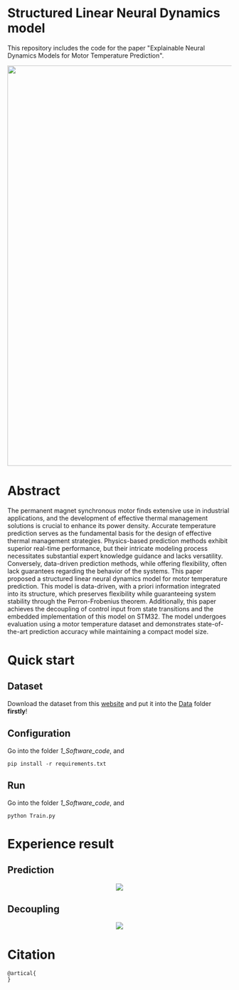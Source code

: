 # Structured Linear Neural Dynamics model
This repository includes the code for the paper "Explainable Neural Dynamics Models for Motor Temperature Prediction".
<p align="center">
  <img src="https://github.com/ms140429/Explainable_Neural_Dynamics_Model/blob/main/1_Software_code/frame2.png" width="900px"/>
</p>

# Abstract
The permanent magnet synchronous motor finds extensive use in industrial applications, and the development of effective thermal management solutions is crucial to enhance its power density. Accurate temperature prediction serves as the fundamental basis for the design of effective thermal management strategies. Physics-based prediction methods exhibit superior real-time performance, but their intricate modeling process necessitates substantial expert knowledge guidance and lacks versatility. Conversely, data-driven prediction methods, while offering flexibility, often lack guarantees regarding the behavior of the systems. This paper proposed a structured linear neural dynamics model for motor temperature prediction. This model is data-driven, with a priori information integrated into its structure, which preserves flexibility while guaranteeing system stability through the Perron-Frobenius theorem. Additionally, this paper achieves the decoupling of control input from state transitions and the embedded implementation of this model on STM32. The model undergoes evaluation using a motor temperature dataset and demonstrates state-of-the-art prediction accuracy while maintaining a compact model size.

# Quick start
## Dataset
Download the dataset from this [website](https://www.kaggle.com/wkirgsn/electric-motor-temperature) and put it into the [Data](https://github.com/ms140429/Explainable_Neural_Dynamics_Model/tree/main/1_Software_code/Data) folder **firstly**!
## Configuration
Go into the folder *1_Software_code*, and
```
pip install -r requirements.txt
```
## Run
Go into the folder *1_Software_code*, and
```
python Train.py
```
# Experience result
## Prediction
<p align="center">
  <img src="https://github.com/ms140429/Explainable_Neural_Dynamics_Model/blob/main/1_Software_code/pred.png" />
</p>

## Decoupling
<p align="center">
  <img src="https://github.com/ms140429/Explainable_Neural_Dynamics_Model/blob/main/1_Software_code/decouple.png" />
</p>

# Citation
```
@artical{
}
```
